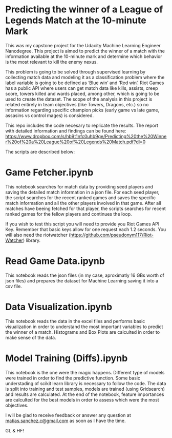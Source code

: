 # Predicting the winner of a League of Legends Match at the 10-minute Mark

This was my capstone project for the Udacity Machine Learning Engineer Nanodegree. This project is aimed to predict the winner of a match with the information available at the 10-minute mark and determine which behavior is the most relevant to kill the enemy nexus.

This problem is going to be solved through supervised learning by collecting match data and modeling it as a classification problem where the label variable is going to be defined as ‘Blue win’ and ‘Red win’. Riot Games has a public API where users can get match data like kills, assists, creep score, towers killed and wards placed, among other, which is going to be used to create the dataset. The scope of the analysis in this project is related entirely in team objectives (like Towers, Dragons, etc.) so no information regarding specific champion picks (early game vs late game, assasins vs control mages) is considered.

This repo includes the code necesary to replicate the results. The report with detailed information and findings can be found here: https://www.dropbox.com/s/hb9t1nfc0uhb9ge/Predicting%20the%20Winner%20of%20a%20League%20of%20Legends%20Match.pdf?dl=0


The scripts are described below:

# Game Fetcher.ipynb

This notebook searches for match data by providing seed players and saving the detailed match information in a json file. For each seed player, the script searches for the recent ranked games and saves the specific match information and all the other players involved in that game. After all matches have beeing fetched for that player, the scripts searches for recent ranked games for the fellow players and continues the loop.

If you wish to test this script you will need to provide you Riot Games API Key. Remember that basic keys allow for one request each 1.2 seconds. You will also need the riotwatcher (https://github.com/pseudonym117/Riot-Watcher) library.

# Read Game Data.ipynb

This notebook reads the json files (in my case, aproximatly 16 GBs worth of json files) and prepares the dataset for Machine Learning saving it into a csv file.

# Data Visualization.ipynb

This notebook reads the data in the excel files and performs basic visualization in order to understand the most important variables to predict the winner of a match. Histograms and Box Plots are calculted in order to make sense of the data.

# Model Training (Diffs).ipynb

This notebook is the one were the magic happens. Different type of models were trained in order to find the predictive function. Some basic understading of scikit learn library is necessary to follow the code. The data is split into training and test samples, models are trained (using Gridsearch) and results are calculated. At the end of the notebook, feature importances are calculted for the best models in order to assess which were the most objectives.



I will be glad to receive feedback or answer any question at matias.sanchez.c@gmail.com as soon as I have the time.

GL & HF!
